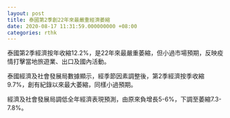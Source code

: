 ```yaml
---
layout: post
title: 泰國第2季創22年來最嚴重經濟萎縮
date: 2020-08-17 11:31:59.000000000 +08:00
categories: rthk
---
```


泰國第2季經濟按年收縮12.2%，是22年來最嚴重萎縮，但小過市場預期，反映疫情打擊當地旅遊業、出口及國內活動。

泰國經濟及社會發展局數據顯示，經季節因素調整後，第2季經濟按季收縮9.7%，創有紀錄以來最大萎縮，同樣小過預期。

經濟及社會發展局調低全年經濟表現預測，由原來負增長5-6%，下調至萎縮7.3-7.8%。
